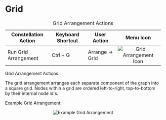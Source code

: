 # Grid

<table class="table table-striped">
<caption>Grid Arrangement Actions</caption>
<thead>
<tr class="header">
<th>Constellation Action</th>
<th>Keyboard Shortcut</th>
<th>User Action</th>
<th style="text-align: center;">Menu Icon</th>
</tr>
</thead>
<tbody>
<tr class="odd">
<td>Run Grid Arrangement</td>
<td>Ctrl + G</td>
<td>Arrange -&gt; Grid</td>
<td style="text-align: center;"><img src="../constellation/CoreArrangementPlugins/src/au/gov/asd/tac/constellation/plugins/arrangements/docs/resources/arrangeInGrid.png" alt="Grid Arrangement Icon" /></td>
</tr>
</tbody>
</table>

Grid Arrangement Actions

The grid arrangement arranges each separate component of the graph into
a square grid. Nodes within a grid are ordered left-to-right,
top-to-bottom by their internal node id's.

Example Grid Arrangement:

<div style="text-align: center">

![Example Grid
Arrangement](../constellation/CoreArrangementPlugins/src/au/gov/asd/tac/constellation/plugins/arrangements/docs/resources/GridArrangement.png)

</div>
